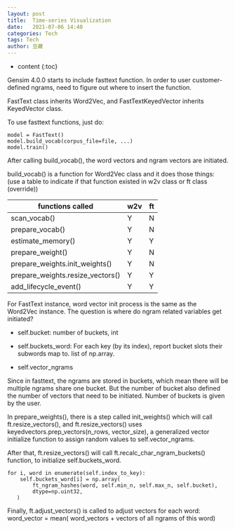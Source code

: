 ```yaml
---
layout: post
title:  Time-series Visualization
date:   2021-07-06 14:40
categories: Tech
tags: Tech
author: 豆藏
---
```


* content
{:toc}

Gensim 4.0.0 starts to include fasttext function. In order to user customer-defined ngrams, need to figure out where to insert the function.

FastText class inherits Word2Vec, and FastTextKeyedVector inherits KeyedVector class.

To use fasttext functions, just do:
```
model = FastText()
model.build_vocab(corpus_file=file, ...)
model.train()
```




After calling build_vocab(), the word vectors and ngram vectors are initiated.

build_vocab() is a function for Word2Vec class and it does those things: (use a table to indicate if that function existed in w2v class or ft class (override))


|functions called | w2v|ft|
|---|---|---|
|scan_vocab()	|Y	|N|
|prepare_vocab()	|Y	|N|
|estimate_memory()	|Y	|Y|
|prepare_weight()|	Y	|N|
|prepare_weights.init_weights()|	Y|	N|
|prepare_weights.resize_vectors()	|Y	|Y|
|add_lifecycle_event() |Y	|Y|


For FastText instance, word vector init process is the same as the Word2Vec instance. The question is where do ngram related variables get initiated?

* self.bucket: number of buckets, int

* self.buckets_word: For each key (by its index), report bucket slots their subwords map to. list of np.array.

* self.vector_ngrams



Since in fasttext, the ngrams are stored in buckets, which mean there will be multiple ngrams share one bucket. But the number of bucket also defined the number of vectors that need to be initiated. Number of buckets is given by the user.

In prepare_weights(), there is a step called init_weights() which will call ft.resize_vectors(), and ft.resize_vectors() uses keyedvectors.prep_vectors(n_rows, vector_size), a generalized vector initialize function to assign random values to  self.vector_ngrams.

After that, ft.resize_vectors() will call ft.recalc_char_ngram_buckets() function,  to initialize self.buckets_word.
```
for i, word in enumerate(self.index_to_key):
    self.buckets_word[i] = np.array(
        ft_ngram_hashes(word, self.min_n, self.max_n, self.bucket),
        dtype=np.uint32,
   )
```
Finally, ft.adjust_vectors() is called to adjust vectors for each word: word_vector = mean( word_vectors + vectors of all ngrams of this word)



